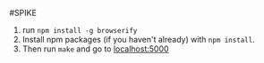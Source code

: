 #SPIKE
1. run `npm install -g browserify`
2. Install npm packages (if you haven't already) with `npm install`.
3. Then run `make` and go to <a href=http://localhost:5000/>localhost:5000
